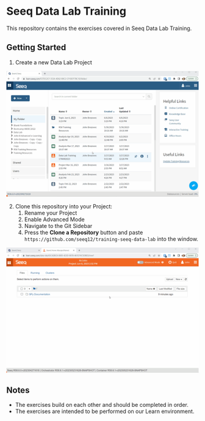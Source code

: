 # Seeq Data Lab Training
This repository contains the exercises covered in Seeq Data Lab Training.

## Getting Started
1. Create a new Data Lab Project

![](images/new_sdl_project.gif)

2. Clone this repository into your Project:
    1. Rename your Project
    2. Enable Advanced Mode
    3. Navigate to the Git Sidebar
    4. Press the **Clone a Repository** button and paste `https://github.com/seeq12/training-seeq-data-lab` into the window.

![](images/clone_repo.gif)

## Notes
- The exercises build on each other and should be completed in order.
- The exercises are intended to be performed on our Learn environment.


